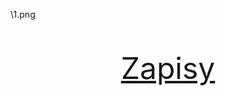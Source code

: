 \1.png
<font size="20">
<p style="text-align: center; "> 
<a href="{{ site.url }}{{ site.baseurl }}/pages/zapisy">Zapisy</a>
</p>
</font>
